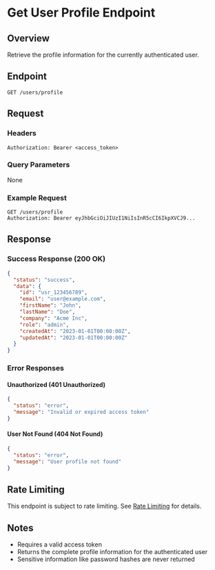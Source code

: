 # Get User Profile Endpoint

## Overview

Retrieve the profile information for the currently authenticated user.

## Endpoint

```http
GET /users/profile
```

## Request

### Headers

```http
Authorization: Bearer <access_token>
```

### Query Parameters

None

### Example Request

```http
GET /users/profile
Authorization: Bearer eyJhbGciOiJIUzI1NiIsInR5cCI6IkpXVCJ9...
```

## Response

### Success Response (200 OK)

```json
{
  "status": "success",
  "data": {
    "id": "usr_123456789",
    "email": "user@example.com",
    "firstName": "John",
    "lastName": "Doe",
    "company": "Acme Inc",
    "role": "admin",
    "createdAt": "2023-01-01T00:00:00Z",
    "updatedAt": "2023-01-01T00:00:00Z"
  }
}
```

### Error Responses

#### Unauthorized (401 Unauthorized)

```json
{
  "status": "error",
  "message": "Invalid or expired access token"
}
```

#### User Not Found (404 Not Found)

```json
{
  "status": "error",
  "message": "User profile not found"
}
```

## Rate Limiting

This endpoint is subject to rate limiting. See [Rate Limiting](../../rate-limiting.md) for details.

## Notes

- Requires a valid access token
- Returns the complete profile information for the authenticated user
- Sensitive information like password hashes are never returned